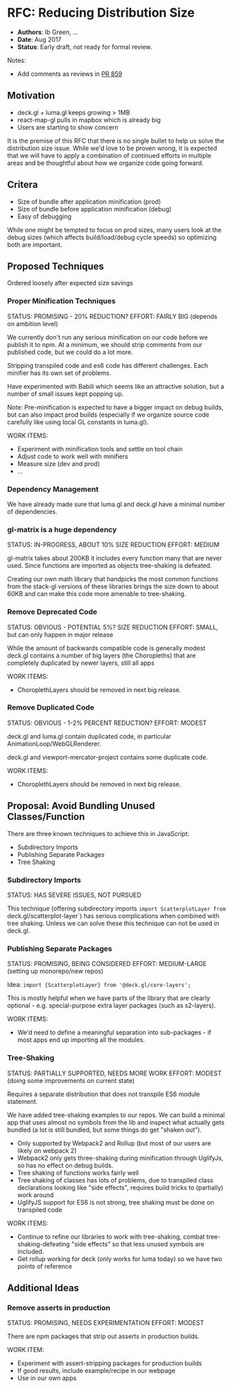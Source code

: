 # RFC: Reducing Distribution Size

* **Authors**: Ib Green, ...
* **Date**: Aug 2017
* **Status**: Early draft, not ready for formal review.

Notes:
* Add comments as reviews in [PR 859](https://github.com/uber/deck.gl/pull/859)

## Motivation

* deck.gl + luma.gl keeps growing > 1MB
* react-map-gl pulls in mapbox which is already big
* Users are starting to show concern

It is the premise of this RFC that there is no single bullet to help us solve the distribution size issue. While we'd love to be proven wrong, it is expected that we will have to apply a combination of continued efforts in multiple areas and be thoughtful about how we organize code going forward.


## Critera

* Size of bundle after application minification (prod)
* Size of bundle before application minification (debug)
* Easy of debugging

While one might be tempted to focus on prod sizes, many users look at the debug sizes (which affects build/load/debug cycle speeds) so optimizing both are important.


## Proposed Techniques

Ordered loosely after expected size savings


### Proper Minification Techniques

STATUS: PROMISING - 20% REDUCTION?
EFFORT: FAIRLY BIG (depends on ambition level)

We currently don't run any serious minification on our code before we publish it to npm. At a minimum, we should strip comments from our published code, but we could do a lot more.

Stripping transpiled code and es6 code has different challenges. Each minifier has its own set of problems.

Have experimented with Babili which seems like an attractive solution, but a number of small issues kept popping up.

Note: Pre-minification is expected to have a bigger impact on debug builds, but can also impact prod builds (especially if we organize source code carefully like using local GL constants in luma.gl).

WORK ITEMS:
* Experiment with minification tools and settle on tool chain
* Adjust code to work well with minifiers
* Measure size (dev and prod)
* ...


### Dependency Management

We have already made sure that luma.gl and deck.gl have a minimal number of dependencies.


### gl-matrix is a huge dependency

STATUS: IN-PROGRESS, ABOUT 10% SIZE REDUCTION
EFFORT: MEDIUM

gl-matrix takes about 200KB it includes every function many that are never used. Since functions are imported as objects tree-shaking is defeated.

Creating our own math library that handpicks the most common functions from the stack-gl versions of these libraries brings the size down to about 60KB and can make this code more amenable to tree-shaking.




### Remove Deprecated Code

STATUS: OBVIOUS - POTENTIAL 5%? SIZE REDUCTION
EFFORT: SMALL, but can only happen in major release

While the amount of backwards compatible code is generally modest deck.gl contains a number of big layers (the Choropleths) that are completely duplicated by newer layers, still all apps

WORK ITEMS:
* ChoroplethLayers should be removed in next big release.


### Remove Duplicated Code

STATUS: OBVIOUS - 1-2% PERCENT REDUCTION?
EFFORT: MODEST

deck.gl and luma.gl contain duplicated code, in particular AnimationLoop/WebGLRenderer.

deck.gl and viewport-mercator-project contains some duplicate code.

WORK ITEMS:
* ChoroplethLayers should be removed in next big release.



## Proposal: Avoid Bundling Unused Classes/Function

There are three known techniques to achieve this in JavaScript:
* Subdirectory Imports
* Publishing Separate Packages
* Tree Shaking


### Subdirectory Imports

STATUS: HAS SEVERE ISSUES, NOT PURSUED

This technique (offering subdirectory imports `import ScatterplotLayer from `deck.gl/scatterplot-layer`) has serious complications when combined with tree shaking. Unless we can solve these this technique can not be used in deck.gl.


### Publishing Separate Packages

STATUS: PROMISING, BEING CONSIDERED
EFFORT: MEDIUM-LARGE (setting up monorepo/new repos)

Idea:
`import {ScatterplotLayer} from '@deck.gl/core-layers';`

This is mostly helpful when we have parts of the library that are clearly optional - e.g. special-purpose extra layer packages (such as s2-layers).

WORK ITEMS:
* We'd need to define a meaningful separation into sub-packages - if most apps end up importing all the modules.


### Tree-Shaking

STATUS: PARTIALLY SUPPORTED, NEEDS MORE WORK
EFFORT: MODEST (doing some improvements on current state)

Requires a separate distribution that does not transpile ES6 module statement.

We have added tree-shaking examples to our repos. We can build a minimal app that uses almost no symbols from the lib and inspect what actually gets bundled (a lot is still bundled, but some things do get "shaken out").

* Only supported by Webpack2 and Rollup (but most of our users are likely on webpack 2)
* Webpack2 only gets three-shaking during minification through UglifyJs, so has no effect on debug builds.
* Tree shaking of functions works fairly well
* Tree shaking of classes has lots of problems, due to transpiled class declarations looking like "side effects", requires build tricks to (partially) work around
* UglifyJS support for ES6 is not strong, tree shaking must be done on transpiled code

WORK ITEMS:
* Continue to refine our libraries to work with tree-shaking, combat tree-shaking-defeating "side effects" so that less unused symbols are included.
* Get rollup working for deck (only works for luma today) so we have two points of reference


## Additional Ideas

### Remove asserts in production

STATUS: PROMISING, NEEDS EXPERIMENTATION
EFFORT: MODEST

There are npm packages that strip out asserts in production builds.

WORK ITEM:
* Experiment with assert-stripping packages for production builds
* If good results, include example/recipe in our webpage
* Use in our own apps

